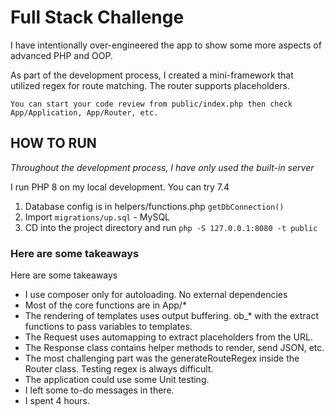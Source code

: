 # Full Stack Challenge

I have intentionally over-engineered the app to show some more aspects of advanced PHP and OOP.

As part of the development process, I created a mini-framework that utilized regex for route matching. The router
supports placeholders.

`You can start your code review from public/index.php then check App/Application, App/Router, etc. `

## HOW TO RUN

*Throughout the development process, I have only used the built-in server*

I run PHP 8 on my local development. You can try 7.4

1. Database config is in helpers/functions.php `getDbConnection()`
2. Import `migrations/up.sql` - MySQL
3. CD into the project directory and run `php -S 127.0.0.1:8080 -t public`

### Here are some takeaways

Here are some takeaways

- I use composer only for autoloading. No external dependencies
- Most of the core functions are in App/*
- The rendering of templates uses output buffering. ob_* with the extract functions to pass variables to templates.
- The Request uses automapping to extract placeholders from the URL.
- The Response class contains helper methods to render, send JSON, etc.
- The most challenging part was the generateRouteRegex inside the Router class. Testing regex is always difficult.
- The application could use some Unit testing.
- I left some to-do messages in there.
- I spent 4 hours.
